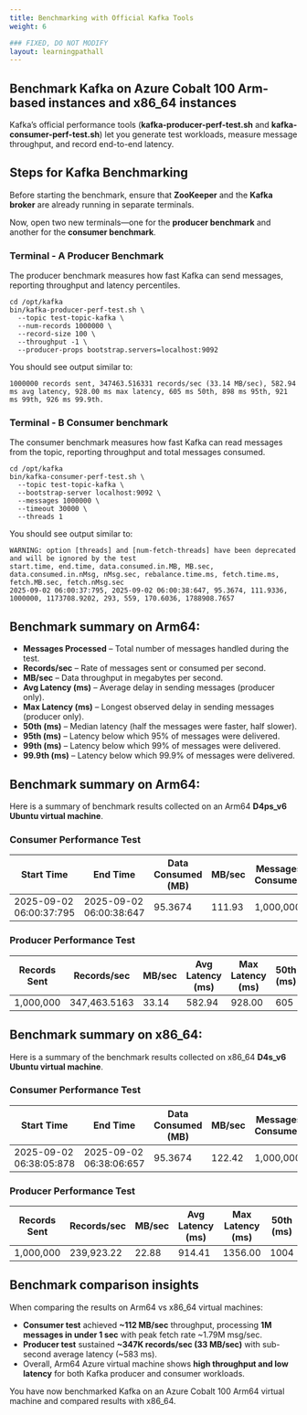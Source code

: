 ```yaml
---
title: Benchmarking with Official Kafka Tools
weight: 6

### FIXED, DO NOT MODIFY
layout: learningpathall
---
```


## Benchmark Kafka on Azure Cobalt 100 Arm-based instances and x86_64 instances

Kafka’s official performance tools (**kafka-producer-perf-test.sh** and **kafka-consumer-perf-test.sh**) let you generate test workloads, measure message throughput, and record end-to-end latency.

## Steps for Kafka Benchmarking 

Before starting the benchmark, ensure that **ZooKeeper** and the **Kafka broker** are already running in separate terminals. 

Now, open two new terminals—one for the **producer benchmark** and another for the **consumer benchmark**.

### Terminal - A Producer Benchmark

The producer benchmark measures how fast Kafka can send messages, reporting throughput and latency percentiles.

```console
cd /opt/kafka
bin/kafka-producer-perf-test.sh \
  --topic test-topic-kafka \
  --num-records 1000000 \
  --record-size 100 \
  --throughput -1 \
  --producer-props bootstrap.servers=localhost:9092
```
You should see output similar to:

```output
1000000 records sent, 347463.516331 records/sec (33.14 MB/sec), 582.94 ms avg latency, 928.00 ms max latency, 605 ms 50th, 898 ms 95th, 921 ms 99th, 926 ms 99.9th.
```
### Terminal - B Consumer benchmark

The consumer benchmark measures how fast Kafka can read messages from the topic, reporting throughput and total messages consumed.

```console
cd /opt/kafka
bin/kafka-consumer-perf-test.sh \
  --topic test-topic-kafka \
  --bootstrap-server localhost:9092 \
  --messages 1000000 \
  --timeout 30000 \
  --threads 1
```
You should see output similar to:

```output
WARNING: option [threads] and [num-fetch-threads] have been deprecated and will be ignored by the test
start.time, end.time, data.consumed.in.MB, MB.sec, data.consumed.in.nMsg, nMsg.sec, rebalance.time.ms, fetch.time.ms, fetch.MB.sec, fetch.nMsg.sec
2025-09-02 06:00:37:795, 2025-09-02 06:00:38:647, 95.3674, 111.9336, 1000000, 1173708.9202, 293, 559, 170.6036, 1788908.7657
```

## Benchmark summary on Arm64:

- **Messages Processed** – Total number of messages handled during the test.  
- **Records/sec** – Rate of messages sent or consumed per second.  
- **MB/sec** – Data throughput in megabytes per second.  
- **Avg Latency (ms)** – Average delay in sending messages (producer only).  
- **Max Latency (ms)** – Longest observed delay in sending messages (producer only).  
- **50th (ms)** – Median latency (half the messages were faster, half slower).  
- **95th (ms)** – Latency below which 95% of messages were delivered.  
- **99th (ms)** – Latency below which 99% of messages were delivered.  
- **99.9th (ms)** – Latency below which 99.9% of messages were delivered.  

## Benchmark summary on Arm64:

Here is a summary of benchmark results collected on an Arm64 **D4ps_v6 Ubuntu virtual machine**.

### Consumer Performance Test
| Start Time              | End Time                | Data Consumed (MB) | MB/sec  | Messages Consumed | Msg/sec     | Rebalance Time (ms) | Fetch Time (ms) | Fetch MB/sec | Fetch Msg/sec  |
|--------------------------|-------------------------|--------------------|---------|-------------------|-------------|----------------------|-----------------|--------------|----------------|
| 2025-09-02 06:00:37:795 | 2025-09-02 06:00:38:647 | 95.3674            | 111.93  | 1,000,000         | 1,173,708.92 | 293                  | 559             | 170.60       | 1,788,908.77   |

### Producer Performance Test
| Records Sent | Records/sec   | MB/sec | Avg Latency (ms) | Max Latency (ms) | 50th (ms) | 95th (ms) | 99th (ms) | 99.9th (ms) |
|--------------|---------------|--------|------------------|------------------|-----------|-----------|-----------|-------------|
| 1,000,000    | 347,463.5163  | 33.14  | 582.94           | 928.00           | 605       | 898       | 921       | 926         |

## Benchmark summary on x86_64:
Here is a summary of the benchmark results collected on x86_64 **D4s_v6 Ubuntu virtual machine**.           

### Consumer Performance Test 

| Start Time              | End Time                | Data Consumed (MB) | MB/sec  | Messages Consumed | Msg/sec      | Rebalance Time (ms) | Fetch Time (ms) | Fetch MB/sec | Fetch Msg/sec  |
|--------------------------|-------------------------|--------------------|---------|-------------------|--------------|----------------------|-----------------|--------------|----------------|
| 2025-09-02 06:38:05:878 | 2025-09-02 06:38:06:657 | 95.3674            | 122.42  | 1,000,000         | 1,283,697.05 | 206                  | 573             | 166.44       | 1,745,200.70   |

### Producer Performance Test

| Records Sent | Records/sec   | MB/sec | Avg Latency (ms) | Max Latency (ms) | 50th (ms) | 95th (ms) | 99th (ms) | 99.9th (ms) |
|--------------|---------------|--------|------------------|------------------|-----------|-----------|-----------|-------------|
| 1,000,000    | 239,923.22    | 22.88  | 914.41           | 1356.00          | 1004      | 1295      | 1342      | 1353        |

## Benchmark comparison insights

When comparing the results on Arm64 vs x86_64 virtual machines:

- **Consumer test** achieved **~112 MB/sec** throughput, processing **1M messages in under 1 sec** with peak fetch rate ~1.79M msg/sec.
- **Producer test** sustained **~347K records/sec (33 MB/sec)** with sub-second average latency (~583 ms).
- Overall, Arm64 Azure virtual machine shows **high throughput and low latency** for both Kafka producer and consumer workloads.

You have now benchmarked Kafka on an Azure Cobalt 100 Arm64 virtual machine and compared results with x86_64.
